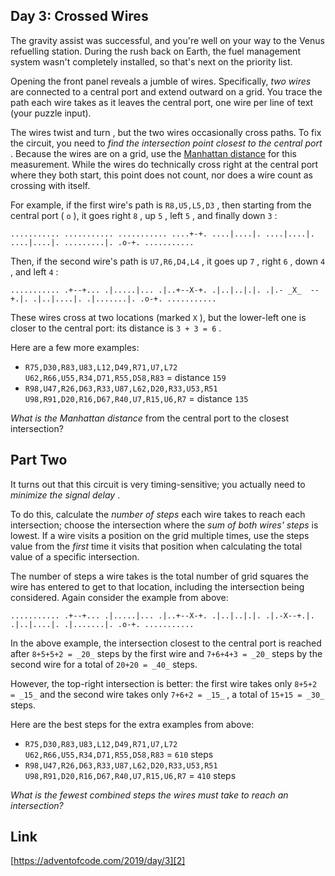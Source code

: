 ## Day 3: Crossed Wires

The gravity assist was successful, and you're well on your way to the Venus refuelling station. During the rush back on Earth, the fuel management system wasn't completely installed, so that's next on the priority list.

Opening the front panel reveals a jumble of wires. Specifically, _two wires_ are connected to a central port and extend outward on a grid. You trace the path each wire takes as it leaves the central port, one wire per line of text (your puzzle input).

The wires twist and turn , but the two wires occasionally cross paths. To fix the circuit, you need to _find the intersection point closest to the central port_ . Because the wires are on a grid, use the [Manhattan distance][1] for this measurement. While the wires do technically cross right at the central port where they both start, this point does not count, nor does a wire count as crossing with itself.

For example, if the first wire's path is `R8,U5,L5,D3` , then starting from the central port ( `o` ), it goes right `8` , up `5` , left `5` , and finally down `3` :

  `...........
...........
...........
....+-+.
....|....|.
....|....|.
....|....|.
.........|.
.o-+.
...........` 
 

Then, if the second wire's path is `U7,R6,D4,L4` , it goes up `7` , right `6` , down `4` , and left `4` :

  `...........
.+--+...
.|.....|...
.|..+--X-+.
.|..|..|.|.
.|.-
   _X_ 
   --+.|.
.|..|....|.
.|.......|.
.o-+.
...........` 
 

These wires cross at two locations (marked `X` ), but the lower-left one is closer to the central port: its distance is `3 + 3 = 6` .

Here are a few more examples:

*   `R75,D30,R83,U83,L12,D49,R71,U7,L72  
    U62,R66,U55,R34,D71,R55,D58,R83` \= distance `159`
*   `R98,U47,R26,D63,R33,U87,L62,D20,R33,U53,R51  
    U98,R91,D20,R16,D67,R40,U7,R15,U6,R7` \= distance `135`

_What is the Manhattan distance_ from the central port to the closest intersection?

## Part Two

It turns out that this circuit is very timing-sensitive; you actually need to _minimize the signal delay_ .

To do this, calculate the _number of steps_ each wire takes to reach each intersection; choose the intersection where the _sum of both wires' steps_ is lowest. If a wire visits a position on the grid multiple times, use the steps value from the _first_ time it visits that position when calculating the total value of a specific intersection.

The number of steps a wire takes is the total number of grid squares the wire has entered to get to that location, including the intersection being considered. Again consider the example from above:

  `...........
.+--+...
.|.....|...
.|..+--X-+.
.|..|..|.|.
.|.-X--+.|.
.|..|....|.
.|.......|.
.o-+.
...........` 
 

In the above example, the intersection closest to the central port is reached after `8+5+5+2 = _20_` steps by the first wire and `7+6+4+3 = _20_` steps by the second wire for a total of `20+20 = _40_` steps.

However, the top-right intersection is better: the first wire takes only `8+5+2 = _15_` and the second wire takes only `7+6+2 = _15_` , a total of `15+15 = _30_` steps.

Here are the best steps for the extra examples from above:

*   `R75,D30,R83,U83,L12,D49,R71,U7,L72  
    U62,R66,U55,R34,D71,R55,D58,R83` \= `610` steps
*   `R98,U47,R26,D63,R33,U87,L62,D20,R33,U53,R51  
    U98,R91,D20,R16,D67,R40,U7,R15,U6,R7` \= `410` steps

_What is the fewest combined steps the wires must take to reach an intersection?_

## Link

[https://adventofcode.com/2019/day/3][2]

[1]: https://en.wikipedia.org/wiki/Taxicab_geometry
[2]: https://adventofcode.com/2019/day/3
